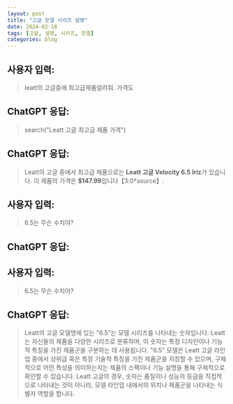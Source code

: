 ```yaml
---
layout: post
title: "고글 모델 시리즈 설명"
date: 2024-02-18
tags: [고글, 설명, 시리즈, 모델]
categories: blog
---
```


## 사용자 입력:
> leatt의 고글중에 최고급제품알려줘. 가격도

## ChatGPT 응답:
> search("Leatt 고글 최고급 제품 가격")

## ChatGPT 응답:
> Leatt의 고글 중에서 최고급 제품으로는 **Leatt 고글 Velocity 6.5 Iriz**가 있습니다. 이 제품의 가격은 **$147.99**입니다【3:0†source】.

## 사용자 입력:
> 6.5는 무슨 수치야?

## ChatGPT 응답:
> 

## 사용자 입력:
> 6.5는 무슨 수치야?

## ChatGPT 응답:
> Leatt의 고글 모델명에 있는 "6.5"는 모델 시리즈를 나타내는 숫자입니다. Leatt는 자신들의 제품을 다양한 시리즈로 분류하며, 이 숫자는 특정 디자인이나 기능적 특징을 가진 제품군을 구분하는 데 사용됩니다. "6.5" 모델은 Leatt 고글 라인업 중에서 상위급 혹은 특정 기술적 특징을 가진 제품군을 지칭할 수 있으며, 구체적으로 어떤 특성을 의미하는지는 제품의 스펙이나 기능 설명을 통해 구체적으로 확인할 수 있습니다. Leatt 고글의 경우, 숫자는 품질이나 성능의 등급을 직접적으로 나타내는 것이 아니라, 모델 라인업 내에서의 위치나 제품군을 나타내는 식별자 역할을 합니다.

